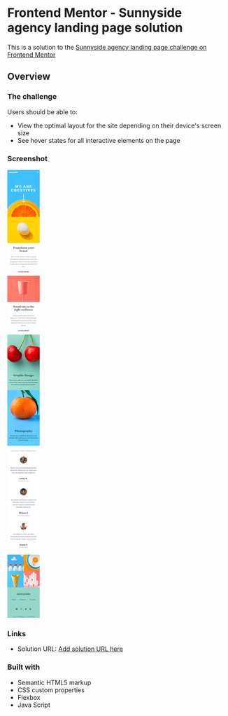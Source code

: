 # Frontend Mentor - Sunnyside agency landing page solution

This is a solution to the [Sunnyside agency landing page challenge on Frontend Mentor](https://www.frontendmentor.io/challenges/sunnyside-agency-landing-page-7yVs3B6ef)


## Overview

### The challenge

Users should be able to:

- View the optimal layout for the site depending on their device's screen size
- See hover states for all interactive elements on the page

### Screenshot

![Design preview for the Sunnyside agency landing page coding challenge](./images/screenshots/375pxWidth.png)


### Links

- Solution URL: [Add solution URL here](https://your-solution-url.com)




### Built with

- Semantic HTML5 markup
- CSS custom properties
- Flexbox
- Java Script
